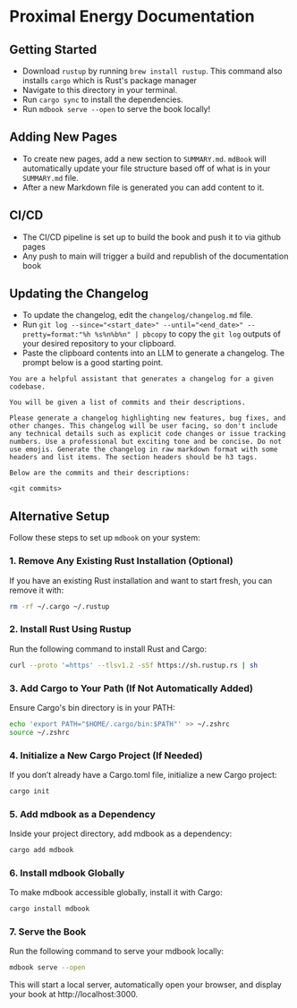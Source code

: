 # Proximal Energy Documentation

## Getting Started

- Download `rustup` by running `brew install rustup`. This command also installs `cargo` which is Rust's package manager
- Navigate to this directory in your terminal.
- Run `cargo sync` to install the dependencies.
- Run `mdbook serve --open` to serve the book locally!

## Adding New Pages

- To create new pages, add a new section to `SUMMARY.md`. `mdBook` will automatically update your file structure based off of what is in your `SUMMARY.md` file.
- After a new Markdown file is generated you can add content to it.

## CI/CD

- The CI/CD pipeline is set up to build the book and push it to via github pages
- Any push to main will trigger a build and republish of the documentation book

## Updating the Changelog

- To update the changelog, edit the `changelog/changelog.md` file.
- Run `git log --since="<start_date>" --until="<end_date>" --pretty=format:"%h %s%n%b%n" | pbcopy` to copy the `git log` outputs of your desired repository to your clipboard.
- Paste the clipboard contents into an LLM to generate a changelog. The prompt below is a good starting point.

```
You are a helpful assistant that generates a changelog for a given codebase.

You will be given a list of commits and their descriptions.

Please generate a changelog highlighting new features, bug fixes, and other changes. This changelog will be user facing, so don't include any technical details such as explicit code changes or issue tracking numbers. Use a professional but exciting tone and be concise. Do not use emojis. Generate the changelog in raw markdown format with some headers and list items. The section headers should be h3 tags.

Below are the commits and their descriptions:

<git commits>
```


## Alternative Setup

Follow these steps to set up `mdbook` on your system:

### 1. Remove Any Existing Rust Installation (Optional)

If you have an existing Rust installation and want to start fresh, you can remove it with:
```bash
rm -rf ~/.cargo ~/.rustup
```
### 2. Install Rust Using Rustup
Run the following command to install Rust and Cargo:

```bash
curl --proto '=https' --tlsv1.2 -sSf https://sh.rustup.rs | sh
```
### 3. Add Cargo to Your Path (If Not Automatically Added)
Ensure Cargo's bin directory is in your PATH:

```bash
echo 'export PATH="$HOME/.cargo/bin:$PATH"' >> ~/.zshrc
source ~/.zshrc
```
### 4. Initialize a New Cargo Project (If Needed)
If you don’t already have a Cargo.toml file, initialize a new Cargo project:

```bash
cargo init
```
### 5. Add mdbook as a Dependency
Inside your project directory, add mdbook as a dependency:

```bash
cargo add mdbook
```
### 6. Install mdbook Globally
To make mdbook accessible globally, install it with Cargo:

```bash
cargo install mdbook
```
### 7. Serve the Book
Run the following command to serve your mdbook locally:

```bash
mdbook serve --open
```
This will start a local server, automatically open your browser, and display your book at http://localhost:3000.
